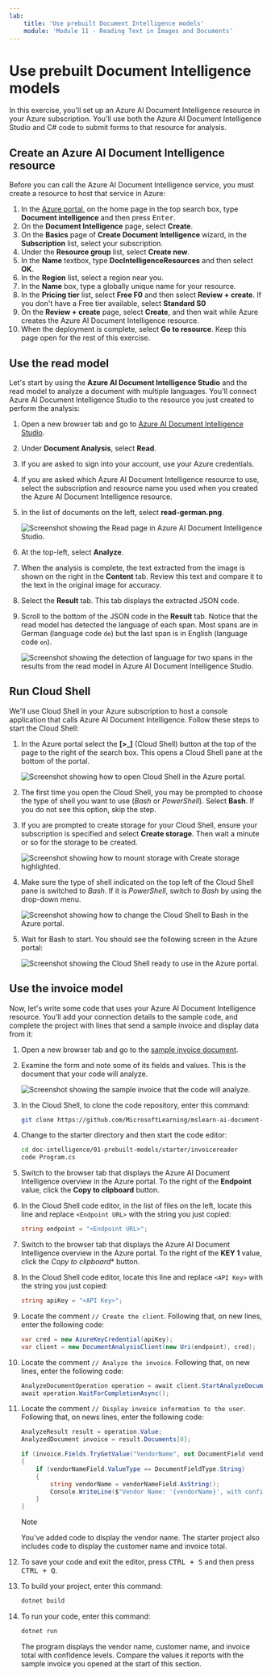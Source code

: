 ```yaml
---
lab:
    title: 'Use prebuilt Document Intelligence models'
    module: 'Module 11 - Reading Text in Images and Documents'
---
```


# Use prebuilt Document Intelligence models

In this exercise, you'll set up an Azure AI Document Intelligence resource in your Azure subscription. You'll use both the Azure AI Document Intelligence Studio and C# code to submit forms to that resource for analysis.

## Create an Azure AI Document Intelligence resource

Before you can call the Azure AI Document Intelligence service, you must create a resource to host that service in Azure:

1. In the [Azure portal](https://portal.azure.com/learn.docs.microsoft.com?azure-portal=true), on the home page in the top search box, type **Document intelligence** and then press <kbd>Enter</kbd>.
1. On the **Document Intelligence** page, select **Create**.
1. On the **Basics** page of **Create Document Intelligence** wizard, in the **Subscription** list, select your subscription.
1. Under the **Resource group** list, select **Create new**.
1. In the **Name** textbox, type **DocIntelligenceResources** and then select **OK**.
1. In the **Region** list, select a region near you.
1. In the **Name** box, type a globally unique name for your resource.
1. In the **Pricing tier** list, select **Free F0** and then select **Review + create**. If you don't have a Free tier available, select **Standard S0**
1. On the **Review + create** page, select **Create**, and then wait while Azure creates the Azure AI Document Intelligence resource.
1. When the deployment is complete, select **Go to resource**. Keep this page open for the rest of this exercise.

## Use the read model

Let's start by using the **Azure AI Document Intelligence Studio** and the read model to analyze a document with multiple languages. You'll connect Azure AI Document Intelligence Studio to the resource you just created to perform the analysis:

1. Open a new browser tab and go to [Azure AI Document Intelligence Studio](https://formrecognizer.appliedai.azure.com/studio).
1. Under **Document Analysis**, select **Read**.
1. If you are asked to sign into your account, use your Azure credentials.
1. If you are asked which Azure AI Document Intelligence resource to use, select the subscription and resource name you used when you created the Azure AI Document Intelligence resource.
1. In the list of documents on the left, select **read-german.png**.

    ![Screenshot showing the Read page in Azure AI Document Intelligence Studio.](../media/read-german-sample.png#lightbox)

1. At the top-left, select **Analyze**.
1. When the analysis is complete, the text extracted from the image is shown on the right in the **Content** tab. Review this text and compare it to the text in the original image for accuracy.
1. Select the **Result** tab. This tab displays the extracted JSON code. 
1. Scroll to the bottom of the JSON code in the **Result** tab. Notice that the read model has detected the language of each span. Most spans are in German (language code `de`) but the last span is in English (language code `en`).

    ![Screenshot showing the detection of language for two spans in the results from the read model in Azure AI Document Intelligence Studio.](../media/language-detection.png#lightbox)

## Run Cloud Shell

We'll use Cloud Shell in your Azure subscription to host a console application that calls Azure AI Document Intelligence. Follow these steps to start the Cloud Shell:

1. In the Azure portal select the **[>_]** (Cloud Shell) button at the top of the page to the right of the search box. This opens a Cloud Shell pane at the bottom of the portal.

    ![Screenshot showing how to open Cloud Shell in the Azure portal.](../media/cloudshell-launch-portal.png#lightbox)

1. The first time you open the Cloud Shell, you may be prompted to choose the type of shell you want to use (*Bash* or *PowerShell*). Select **Bash**. If you do not see this option, skip the step.
1. If you are prompted to create storage for your Cloud Shell, ensure your subscription is specified and select **Create storage**. Then wait a minute or so for the storage to be created.

    ![Screenshot showing how to mount storage with Create storage highlighted.](../media/create-storage.png#lightbox)

1. Make sure the type of shell indicated on the top left of the Cloud Shell pane is switched to *Bash*. If it is *PowerShell*, switch to *Bash* by using the drop-down menu.

    ![Screenshot showing how to change the Cloud Shell to Bash in the Azure portal.](../media/switch-bash.png#lightbox)

1. Wait for Bash to start. You should see the following screen in the Azure portal:

    ![Screenshot showing the Cloud Shell ready to use in the Azure portal.](../media/cloud-shell-ready.png#lightbox)

## Use the invoice model

Now, let's write some code that uses your Azure AI Document Intelligence resource. You'll add your connection details to the sample code, and complete the project with lines that send a sample invoice and display data from it:

1. Open a new browser tab and go to the [sample invoice document](https://raw.githubusercontent.com/Azure-Samples/cognitive-services-REST-api-samples/master/curl/form-recognizer/sample-invoice.pdf).
1. Examine the form and note some of its fields and values. This is the document that your code will analyze.

    ![Screenshot showing the sample invoice that the code will analyze.](../media/sample-invoice.png#lightbox)

1. In the Cloud Shell, to clone the code repository, enter this command:

    ```bash
    git clone https://github.com/MicrosoftLearning/mslearn-ai-document-intelligence doc-intelligence
    ```

1. Change to the starter directory and then start the code editor:

    ```bash
    cd doc-intelligence/01-prebuilt-models/starter/invoicereader
    code Program.cs
    ```

1. Switch to the browser tab that displays the Azure AI Document Intelligence overview in the Azure portal. To the right of the **Endpoint** value, click the **Copy to clipboard** button.
1. In the Cloud Shell code editor, in the list of files on the left, locate this line and replace `<Endpoint URL>` with the string you just copied:

    ```csharp
    string endpoint = "<Endpoint URL>";
    ```

1. Switch to the browser tab that displays the Azure AI Document Intelligence overview in the Azure portal. To the right of the **KEY 1** value, click the *Copy to clipboard** button.
1. In the Cloud Shell code editor, locate this line and replace `<API Key>` with the string you just copied:

    ```csharp
    string apiKey = "<API Key>";
    ```

1. Locate the comment `// Create the client`. Following that, on new lines, enter the following code:

    ```csharp
    var cred = new AzureKeyCredential(apiKey);
    var client = new DocumentAnalysisClient(new Uri(endpoint), cred);
    ```

1. Locate the comment `// Analyze the invoice`. Following that, on new lines, enter the following code:

    ```csharp
    AnalyzeDocumentOperation operation = await client.StartAnalyzeDocumentFromUriAsync("prebuilt-invoice", fileUri);
    await operation.WaitForCompletionAsync();
    ```

1. Locate the comment `// Display invoice information to the user`. Following that, on news lines, enter the following code:

    ```csharp
    AnalyzeResult result = operation.Value;
    AnalyzedDocument invoice = result.Documents[0];

    if (invoice.Fields.TryGetValue("VendorName", out DocumentField vendorNameField))
    {
        if (vendorNameField.ValueType == DocumentFieldType.String)
        {
            string vendorName = vendorNameField.AsString();
            Console.WriteLine($"Vendor Name: '{vendorName}', with confidence {vendorNameField.Confidence}.");
        }
    }
    ```

    > [!NOTE]
    > You've added code to display the vendor name. The starter project also includes code to display the customer name and invoice total.

1. To save your code and exit the editor, press <kbd>CTRL + S</kbd> and then press <kbd>CTRL + Q</kbd>.
1. To build your project, enter this command:

    ```bash
    dotnet build
    ```

1. To run your code, enter this command:

    ```bash
    dotnet run
    ```

    The program displays the vendor name, customer name, and invoice total with confidence levels. Compare the values it reports with the sample invoice you opened at the start of this section.
